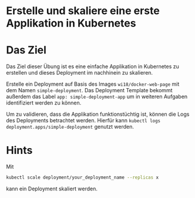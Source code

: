 Erstelle und skaliere eine erste Applikation in Kubernetes
=====

Das Ziel
========
Das Ziel dieser Übung ist es eine einfache Applikation in Kubernetes zu erstellen und dieses Deployment im nachhinein 
zu skalieren.

Erstelle ein Deployment auf Basis des Images `wi18/docker-web-page` mit dem Namen `simple-deployment`.
Das Deployment Template bekommt außerdem das Label `app: simple-deployment-app` um in weiteren Aufgaben identifiziert 
werden zu können.

Um zu validieren, dass die Applikation funktionstüchtig ist, können die Logs des Deployments betrachtet werden.
Hierfür kann `kubectl logs deployment.apps/simple-deployment` genutzt werden.

Hints
=====

Mit
```bash
kubectl scale deployment/your_deployment_name --replicas x
```
kann ein Deployment skaliert werden.


